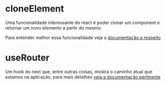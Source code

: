 # cloneElement

Uma funcionalidade interessante do react é poder clonar um component e retornar um novo elemento a partir do mesmo.

Para entender melhor essa funcionalidade veja a [documentação a respeito](https://pt-br.reactjs.org/docs/react-api.html#cloneelement)

# useRouter

Um hook do next que, entre outras coisas, mostra o caminho atual que estamos na aplicação, para mais detalhes [veja a documentação pertinente](https://nextjs.org/docs/api-reference/next/router)
